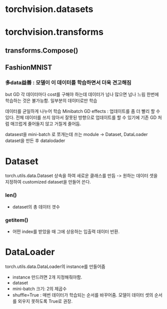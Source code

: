 # torchvision.datasets

# torchvision.transforms

## transforms.Compose()



## FashionMNIST



### 多data益善 : 모델이 이 데이터를 학습하면서 더욱 견고해짐
but GD 각 데이터마다 cost를 구해야 하는데 데이터가 넘나 많으면 넘나 느림
한번에 학습하는 것은 불가능함.
일부분의 데이터로만 학습

데이터를 균일하게 나누어 학습
Minibatch GD effects : 업데이트를 좀 더 빨리 할 수 있다.
전체 데이터를 쓰지 않아서 잘못된 방향으로 업데이트를 할 수 있기에 기존 GD 처럼 매끄럽게 줄어들지 않고 거칠게 줄어듬.

datasest을 mini-batch 로 쪼개는데 쓰는 module
-> Dataset, DataLoader
dataset을 만든 후 datalodader


# Dataset

torch.utils.data.Dataset 상속을 하여 새로운 클래스를 만듬
-> 원하는 데이터 셋을 지정하여 customized dataset을 만들어 쓴다.

### __len__()
- dataset의 총 데이터 갯수 
### __getitem__()
- 어떤 index를 받았을 때 그에 상응하는 입출력 데이터 반환.



# DataLoader

torch.utils.data.DataLoader의 instance를 만들어줌

- instance 만드려면 2개 지정해줘야함.
- dataset
- mini-batch 크기: 2의 제곱수
- shuffle=True : 매번 데이터가 학습되는 순서를 바꾸어줌. 모델이 데이터 셋의 순서를 외우지 못하도록 True로 권장.


